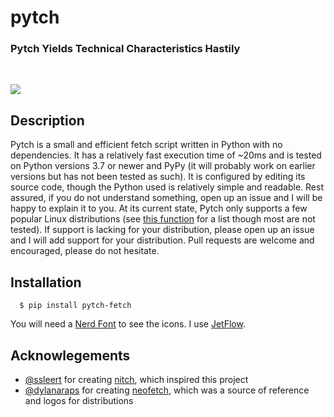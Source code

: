 # pytch

### Pytch Yields Technical Characteristics Hastily

<br/>

![](https://lh3.googleusercontent.com/pw/AIL4fc_Z8qwS2and18m9T_TictE9eg82GOBcLVCsdvM5rJSt1ytndTxPbYtbkLVOrwiVev-Kq19oc5ge2c-dVKi65ec8FOF5__IceoUDGE-tGR0HxpO-Wa-j8peliYgIpedMdh-3SdkB1dNd_kG6uN3YghYH=w577-h811-s-no)

## Description

Pytch is a small and efficient fetch script written in Python with no dependencies. It has a relatively fast execution time of ~20ms and is tested on Python versions 3.7 or newer and PyPy (it will probably work on earlier versions but has not been tested as such). It is configured by editing its source code, though the Python used is relatively simple and readable. Rest assured, if you do not understand something, open up an issue and I will be happy to explain it to you. At its current state, Pytch only supports a few popular Linux distributions (see [this function](https://github.com/kritdass/pytch/blob/src/pytch/funcs.py#L118) for a list though most are not tested). If support is lacking for your distribution, please open up an issue and I will add support for your distribution. Pull requests are welcome and encouraged, please do not hesitate.

## Installation

```
  $ pip install pytch-fetch
```
You will need a [Nerd Font](https://www.nerdfonts.com/) to see the icons. I use [JetFlow](https://github.com/kritdass/JetFlow).

## Acknowlegements

- [@ssleert](https://github.com/ssleert) for creating [nitch](https://github.com/ssleert/nitch), which inspired this project
- [@dylanaraps](https://github.com/dylanaraps) for creating [neofetch](https://github.com/dylanaraps/neofetch), which was a source of reference and logos for distributions
